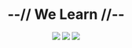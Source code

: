 <div align="center">
    <h1>--// We Learn //--</h1>
    <img src="https://img.shields.io/github/last-commit/klpod221/welearn?style=for-the-badge&color=ffb4a2&labelColor=201a19">
    <img src="https://img.shields.io/github/stars/klpod221/welearn?style=for-the-badge&color=e6c419&labelColor=1d1b16">
    <img src="https://img.shields.io/github/repo-size/klpod221/welearn?style=for-the-badge&color=a8c7ff&labelColor=1a1b1f">
</div>
